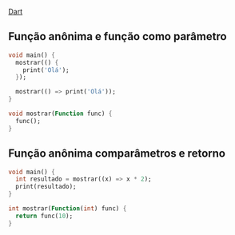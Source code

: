[Dart](https://github.com/leofds/flutter-class/blob/master/dart/dart.md)

## Função anônima e função como parâmetro

```dart
void main() {
  mostrar(() {
    print('Olá');
  });

  mostrar(() => print('Olá'));
}

void mostrar(Function func) {
  func();
}
```

## Função anônima comparâmetros e retorno

```dart
void main() {
  int resultado = mostrar((x) => x * 2);
  print(resultado);
}

int mostrar(Function(int) func) {
  return func(10);
}
```
